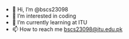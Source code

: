 - 👋 Hi, I’m @bscs23098
- 👀 I’m interested in coding
- 🌱 I’m currently learning at ITU
- 📫 How to reach me bscs23098@itu.edu.pk

<!---
bscs23098/bscs23098 is a ✨ special ✨ repository because its `README.md` (this file) appears on your GitHub profile.
You can click the Preview link to take a look at your changes.
--->
